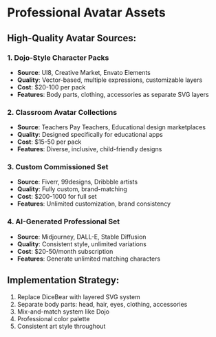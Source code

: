 # Professional Avatar Assets

## High-Quality Avatar Sources:

### 1. **Dojo-Style Character Packs**
- **Source**: UI8, Creative Market, Envato Elements
- **Quality**: Vector-based, multiple expressions, customizable layers
- **Cost**: $20-100 per pack
- **Features**: Body parts, clothing, accessories as separate SVG layers

### 2. **Classroom Avatar Collections**
- **Source**: Teachers Pay Teachers, Educational design marketplaces  
- **Quality**: Designed specifically for educational apps
- **Cost**: $15-50 per pack
- **Features**: Diverse, inclusive, child-friendly designs

### 3. **Custom Commissioned Set**
- **Source**: Fiverr, 99designs, Dribbble artists
- **Quality**: Fully custom, brand-matching
- **Cost**: $200-1000 for full set
- **Features**: Unlimited customization, brand consistency

### 4. **AI-Generated Professional Set**
- **Source**: Midjourney, DALL-E, Stable Diffusion
- **Quality**: Consistent style, unlimited variations
- **Cost**: $20-50/month subscription
- **Features**: Generate unlimited matching characters

## Implementation Strategy:
1. Replace DiceBear with layered SVG system
2. Separate body parts: head, hair, eyes, clothing, accessories
3. Mix-and-match system like Dojo
4. Professional color palette
5. Consistent art style throughout
